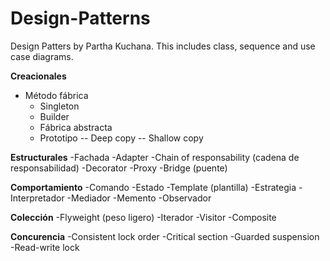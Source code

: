 # Design-Patterns
Design Patters by Partha Kuchana.
This includes class, sequence and use case diagrams.


**Creacionales**
 - Método fábrica
	- Singleton
	- Builder
	- Fábrica abstracta
	- Prototipo
		-- Deep copy
		-- Shallow copy

**Estructurales**
	-Fachada
	-Adapter
	-Chain of responsability (cadena de responsabilidad)
	-Decorator
	-Proxy
	-Bridge (puente)

**Comportamiento**
	-Comando
	-Estado
	-Template (plantilla)
	-Estrategia
	-Interpretador
	-Mediador
	-Memento
	-Observador

**Colección**
	-Flyweight (peso ligero)
	-Iterador
	-Visitor 
	-Composite

**Concurencia**
	-Consistent lock order
	-Critical section
	-Guarded suspension
	-Read-write lock

